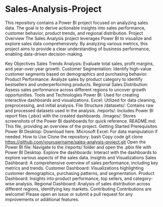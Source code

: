 # Sales-Analysis-Project
This repository contains a Power BI project focused on analyzing sales data. The goal is to derive actionable insights into sales performance, customer behavior, product trends, and regional distribution.
Project Overview
The Sales Analysis project leverages Power BI to visualize and explore sales data comprehensively. By analyzing various metrics, this project aims to provide a clear understanding of business performance, enabling data-driven decision-making.

Key Objectives
Sales Trends Analysis: Evaluate total sales, profit margins, and year-over-year growth.
Customer Segmentation: Identify high-value customer segments based on demographics and purchasing behavior.
Product Performance: Analyze sales by product category to identify bestsellers and underperforming products.
Regional Sales Distribution: Assess sales performance across different regions to uncover growth opportunities.
Tools and Technologies
Power BI: Used for creating interactive dashboards and visualizations.
Excel: Utilized for data cleaning, preprocessing, and initial analysis.
File Structure
/datasets/: Contains raw and processed datasets used in the analysis.
/reports/: Includes Power BI report files (.pbix) with the created dashboards.
/images/: Stores screenshots of the Power BI dashboards for quick reference.
README.md: This file, providing an overview of the project.
Getting Started
Prerequisites
Power BI Desktop: Download here.
Microsoft Excel: For data manipulation if needed.
How to Use
Clone the repository:
bash
Copy code
git clone https://github.com/yourusername/sales-analysis-project.git
Open the Power BI file:
Navigate to the /reports/ folder and open the .pbix file with Power BI Desktop.
Explore the dashboards:
Interact with the dashboards to explore various aspects of the sales data.
Insights and Visualizations
Sales Dashboard: A comprehensive overview of sales performance, including key metrics and trends.
Customer Dashboard: Visualizations highlighting customer demographics, purchasing patterns, and segmentation.
Product Dashboard: Insights into product performance, top sellers, and category-wise analysis.
Regional Dashboard: Analysis of sales distribution across different regions, identifying key markets.
Contributing
Contributions are welcome! Please open an issue or submit a pull request for any improvements or additional features.
